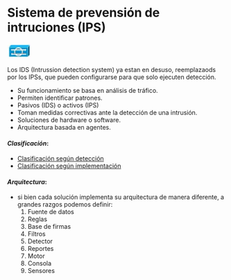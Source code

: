 # Sistema de prevensión de intruciones (IPS)

![intrussion prevention-detection system](../images/ids-ips.png)

Los IDS (Intrussion detection system) ya estan en desuso, reemplazaods por los IPSs, que pueden configurarse para que solo ejecuten detección.

- Su funcionamiento se basa en análisis de tráfico.
- Permiten identificar patrones.
- Pasivos (IDS) o activos (IPS)
- Toman medidas correctivas ante la detección de una intrusión.
- Soluciones de hardware o software.
- Arquitectura basada en agentes.

#### _Clasificación_:

- [Clasificación según detección](./intrussion-prevention-system/detection-based.md)
- [Clasificación según implementación](./intrussion-prevention-system/implementation-based.md)

#### _Arquitectura_:

- si bien cada solución implementa su arquitectura de manera diferente, a grandes razgos podemos definir:
  1. Fuente de datos
  1. Reglas
  1. Base de firmas
  1. Filtros
  1. Detector
  1. Reportes
  1. Motor
  1. Consola
  1. Sensores
